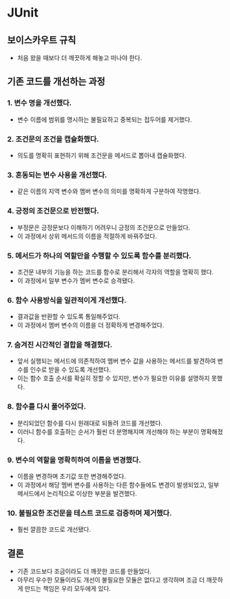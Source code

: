 # JUnit

## 보이스카우트 규칙

- 처음 왔을 때보다 더 깨끗하게 해놓고 떠나야 한다.

## 기존 코드를 개선하는 과정

### 1. 변수 명을 개선했다.

- 변수 이름에 범위를 명시하는 불필요하고 중복되는 접두어를 제거했다.

### 2. 조건문의 조건을 캡슐화했다.

- 의도를 명확히 표현하기 위해 조건문을 메서드로 뽑아내 캡슐화했다.

### 3. 혼동되는 변수 사용을 개선했다.

- 같은 이름의 지역 변수와 멤버 변수의 의미를 명확하게 구분하여 작명했다.

### 4. 긍정의 조건문으로 반전했다.

- 부정문은 긍정문보다 이해하기 어려우니 긍정의 조건문으로 만들었다.
- 이 과정에서 상위 메서드의 이름을 적절하게 바꿔주었다.

### 5. 메서드가 하나의 역할만을 수행할 수 있도록 함수를 분리했다.

- 조건문 내부의 기능을 하는 코드를 함수로 분리해서 각자의 역할을 명확히 했다.
- 이 과정에서 일부 변수가 멤버 변수로 승격됐다.

### 6. 함수 사용방식을 일관적이게 개선했다.

- 결과값을 반환할 수 있도록 통일해주었다.
- 이 과정에서 멤버 변수의 이름을 더 정확하게 변경해주었다.

### 7. 숨겨진 시간적인 결합을 해결했다.

- 앞서 실행되는 메서드에 의존적하여 멤버 변수 값을 사용하는 메서드를 발견하여 변수를 인수로 받을 수 있도록 개선했다.
- 이는 함수 호출 순서를 확실히 정할 수 있지만, 변수가 필요한 이유를 설명하지 못했다.

### 8. 함수를 다시 풀어주었다.

- 분리되었던 함수를 다시 원래대로 되돌려 코드를 개선했다.
- 이러니 함수를 호출하는 순서가 훨씬 더 분명해지며 개선해야 하는 부분이 명확해졌다.

### 9. 변수의 역할을 명확히하여 이름을 변경했다.

- 이름을 변경하며 초기값 또한 변경해주었다.
- 이 과정에서 해당 멤버 변수를 사용하는 다른 함수들에도 변경이 발생되었고, 일부 메서드에서 논리적으로 이상한 부분을 발견했다.

### 10. 불필요한 조건문을 테스트 코드로 검증하며 제거했다.

- 훨씬 깔끔한 코드로 개선됐다.

## 결론

- 기존 코드보다 조금이라도 더 깨끗한 코드를 만들었다.
- 아무리 우수한 모듈이라도 개선이 불필요한 모듈은 없다고 생각하며 조금 더 깨끗하게 만드는 책임은 우리 모두에게 있다.
